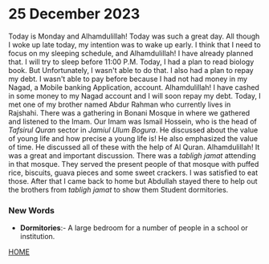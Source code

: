 # 25 December 2023
Today is Monday and Alhamdulillah! Today was such a great day. All though I woke up late today, my intention was to wake up early. I think that I need to focus on my sleeping schedule, and Alhamdulillah! I have already planned that. I will try to sleep before 11:00 P.M. Today, I had a plan to read biology book. But Unfortunately, I wasn't able to do that. I also had a plan to repay my debt. I wasn't able to pay before because I had not had money in my Nagad, a Mobile banking Application, account. Alhamdulillah! I have cashed in some money to my Nagad account and I will soon repay my debt. Today, I met one of my brother named Abdur Rahman who currently lives in Rajshahi. There was a gathering in Bonani Mosque in where we gathered and listened to the Imam. Our Imam was Ismail Hossein, who is the head of _Tafsirul Quran_ sector in _Jamiul Ulum Bogura_. He discussed about the value of young life and how precise a young life is! He also emphasized the value of time. He discussed all of these with the help of Al Quran. Alhamdulillah! It was a great and important discussion. There was a _tabligh jamat_ attending in that mosque. They served the present people of that mosque with puffed rice, biscuits, guava pieces and some sweet crackers. I was satisfied to eat those. After that I came back to home but Abdullah stayed there to help out the brothers from _tabligh jamat_ to show them Student dormitories. 


### New Words
- **Dormitories**:- A large bedroom for a number of people in a school or institution.


[HOME](?)